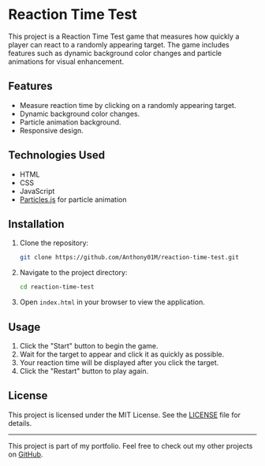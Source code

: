 # Reaction Time Test

This project is a Reaction Time Test game that measures how quickly a player can react to a randomly appearing target. The game includes features such as dynamic background color changes and particle animations for visual enhancement.

## Features

- Measure reaction time by clicking on a randomly appearing target.
- Dynamic background color changes.
- Particle animation background.
- Responsive design.

## Technologies Used

- HTML
- CSS
- JavaScript
- [Particles.js](https://vincentgarreau.com/particles.js/) for particle animation

## Installation

1. Clone the repository:
    ```sh
    git clone https://github.com/Anthony01M/reaction-time-test.git
    ```
2. Navigate to the project directory:
    ```sh
    cd reaction-time-test
    ```
3. Open `index.html` in your browser to view the application.

## Usage

1. Click the "Start" button to begin the game.
2. Wait for the target to appear and click it as quickly as possible.
3. Your reaction time will be displayed after you click the target.
4. Click the "Restart" button to play again.

## License

This project is licensed under the MIT License. See the [LICENSE](LICENSE) file for details.

---

This project is part of my portfolio. Feel free to check out my other projects on [GitHub](https://github.com/Anthony01M).